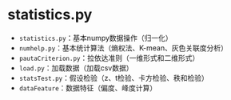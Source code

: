 ﻿statistics.py
==========
* `statistics.py`：基本numpy数据操作（归一化）
* `numhelp.py`：基本统计算法（熵权法、K-mean、灰色关联度分析）
* `pautaCriterion.py`：拉依达准则（一维形式和二维形式）
* `load.py`：加载数据（加载csv数据）
* `statsTest.py`：假设检验（z、t检验、卡方检验、秩和检验）
* `dataFeature`：数据特征（偏度、峰度计算）